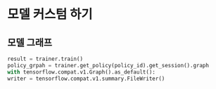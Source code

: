 # 모델 커스텀 하기
## 모델 그래프
```python
result = trainer.train()    
policy_grpah = trainer.get_policy(policy_id).get_session().graph
with tensorflow.compat.v1.Graph().as_default():
writer = tensorflow.compat.v1.summary.FileWriter()
```
